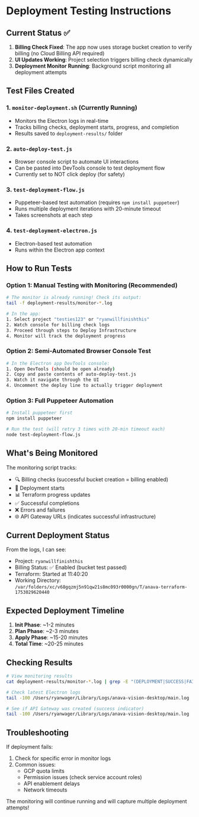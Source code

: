 # Deployment Testing Instructions

## Current Status ✅

1. **Billing Check Fixed**: The app now uses storage bucket creation to verify billing (no Cloud Billing API required)
2. **UI Updates Working**: Project selection triggers billing check dynamically
3. **Deployment Monitor Running**: Background script monitoring all deployment attempts

## Test Files Created

### 1. `monitor-deployment.sh` (Currently Running)
- Monitors the Electron logs in real-time
- Tracks billing checks, deployment starts, progress, and completion
- Results saved to `deployment-results/` folder

### 2. `auto-deploy-test.js`
- Browser console script to automate UI interactions
- Can be pasted into DevTools console to test deployment flow
- Currently set to NOT click deploy (for safety)

### 3. `test-deployment-flow.js`
- Puppeteer-based test automation (requires `npm install puppeteer`)
- Runs multiple deployment iterations with 20-minute timeout
- Takes screenshots at each step

### 4. `test-deployment-electron.js`
- Electron-based test automation
- Runs within the Electron app context

## How to Run Tests

### Option 1: Manual Testing with Monitoring (Recommended)
```bash
# The monitor is already running! Check its output:
tail -f deployment-results/monitor-*.log

# In the app:
1. Select project "testies123" or "ryanwillfinishthis"
2. Watch console for billing check logs
3. Proceed through steps to Deploy Infrastructure
4. Monitor will track the deployment progress
```

### Option 2: Semi-Automated Browser Console Test
```bash
# In the Electron app DevTools console:
1. Open DevTools (should be open already)
2. Copy and paste contents of auto-deploy-test.js
3. Watch it navigate through the UI
4. Uncomment the deploy line to actually trigger deployment
```

### Option 3: Full Puppeteer Automation
```bash
# Install puppeteer first
npm install puppeteer

# Run the test (will retry 3 times with 20-min timeout each)
node test-deployment-flow.js
```

## What's Being Monitored

The monitoring script tracks:
- 🔍 Billing checks (successful bucket creation = billing enabled)
- 🚀 Deployment starts
- 📊 Terraform progress updates
- ✅ Successful completions
- ❌ Errors and failures
- 🌐 API Gateway URLs (indicates successful infrastructure)

## Current Deployment Status

From the logs, I can see:
- Project: `ryanwillfinishthis`
- Billing Status: ✅ Enabled (bucket test passed)
- Terraform: Started at 11:40:20
- Working Directory: `/var/folders/xc/v68gqzmj5n91qw21s8mc093r0000gn/T/anava-terraform-1753029620440`

## Expected Deployment Timeline

1. **Init Phase**: ~1-2 minutes
2. **Plan Phase**: ~2-3 minutes  
3. **Apply Phase**: ~15-20 minutes
4. **Total Time**: ~20-25 minutes

## Checking Results

```bash
# View monitoring results
cat deployment-results/monitor-*.log | grep -E "(DEPLOYMENT|SUCCESS|FAILED|ERROR)"

# Check latest Electron logs
tail -100 /Users/ryanwager/Library/Logs/anava-vision-desktop/main.log | grep -i terraform

# See if API Gateway was created (success indicator)
tail -100 /Users/ryanwager/Library/Logs/anava-vision-desktop/main.log | grep -i "api.*gateway.*url"
```

## Troubleshooting

If deployment fails:
1. Check for specific error in monitor logs
2. Common issues:
   - GCP quota limits
   - Permission issues (check service account roles)
   - API enablement delays
   - Network timeouts

The monitoring will continue running and will capture multiple deployment attempts!